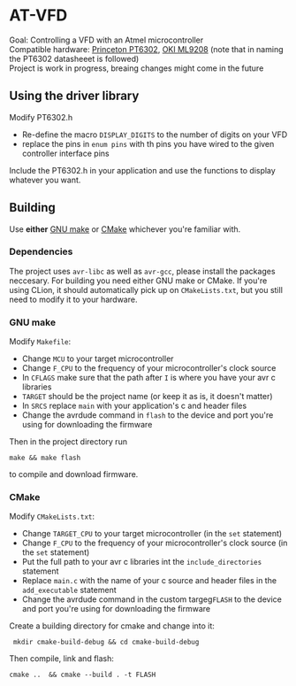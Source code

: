 # AT-VFD
Goal: Controlling a VFD with an Atmel microcontroller
<br>
Compatible hardware: [Princeton PT6302](https://pdf1.alldatasheet.com/datasheet-pdf/view/391603/PTC/PT6302.html), [OKI ML9208](https://pdf1.alldatasheet.com/datasheet-pdf/view/135132/OKI/ML9208.html) (note that in naming the PT6302 datasheeet is followed)
<br>
Project is work in progress, breaing changes might come in the future

## Using the driver library
Modify PT6302.h
- Re-define the macro `DISPLAY_DIGITS` to the number of digits on your VFD
- replace the pins in `enum pins` with th pins you have wired to the given controller interface pins 

Include the PT6302.h in your application and use the functions to display whatever you want.

## Building
Use **either** [GNU make](#GNU-make) or [CMake](#CMake) whichever you're familiar with.
### Dependencies
The project uses `avr-libc` as well as `avr-gcc`, please install the packages neccesary. For building you need either GNU make or CMake.
If you're using CLion, it should automatically pick up on `CMakeLists.txt`, but you still need to modify it to your hardware.

### GNU make
Modify `Makefile`:
- Change `MCU` to your target microcontroller
- Change `F_CPU` to the frequency of your microcontroller's clock source
- In `CFLAGS` make sure that the path after `I` is where you have your avr c libraries
- `TARGET` should be the project name (or keep it as is, it doesn't matter)
- In `SRCS` replace `main` with your application's c and header files
- Change the avrdude command in `flash` to the device and port you're using for downloading the firmware

Then in the project directory run 
```shell
make && make flash
``` 
to compile and download firmware.

### CMake
Modify `CMakeLists.txt`:
- Change `TARGET_CPU` to your target microcontroller (in the `set` statement)
- Change `F_CPU` to the frequency of your microcontroller's clock source (in the `set` statement)
- Put the full path to your avr c libraries int the `include_directories` statement
- Replace `main.c` with the name of your c source and header files in the `add_executable` statement 
- Change the avrdude command in the custom targeg`FLASH` to the device and port you're using for downloading the firmware

Create a building directory for cmake and change into it: 
```shell
 mkdir cmake-build-debug && cd cmake-build-debug
 ```
Then compile, link and flash:
```shell
cmake ..  && cmake --build . -t FLASH
```
